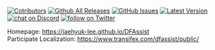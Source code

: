[![Cotributors](https://img.shields.io/github/contributors/Jaehyuk-Lee/DFAssist.svg)](https://github.com/Jaehyuk-Lee/DFAssist/graphs/contributors) [![Github All Releases](https://img.shields.io/github/downloads/Jaehyuk-Lee/DFAssist/total.svg)](https://github.com/Jaehyuk-Lee/DFAssist/releases) [![GitHub Issues](https://img.shields.io/github/issues/Jaehyuk-Lee/DFAssist.svg)](https://github.com/Jaehyuk-Lee/DFAssist/issues) [![Latest Version](https://img.shields.io/github/release/Jaehyuk-Lee/DFAssist.svg)](https://github.com/Jaehyuk-Lee/DFAssist/releases/latest) [![chat on Discord](https://img.shields.io/discord/556485781787770911.svg?logo=discord)](https://discord.gg/RqesxtS) [![follow on Twitter](https://img.shields.io/twitter/follow/DFAssist.svg?style=social&logo=twitter)](https://twitter.com/intent/follow?screen_name=DFAssist)

Homepage: https://jaehyuk-lee.github.io/DFAssist  
Participate Localization: https://www.transifex.com/dfassist/public/
